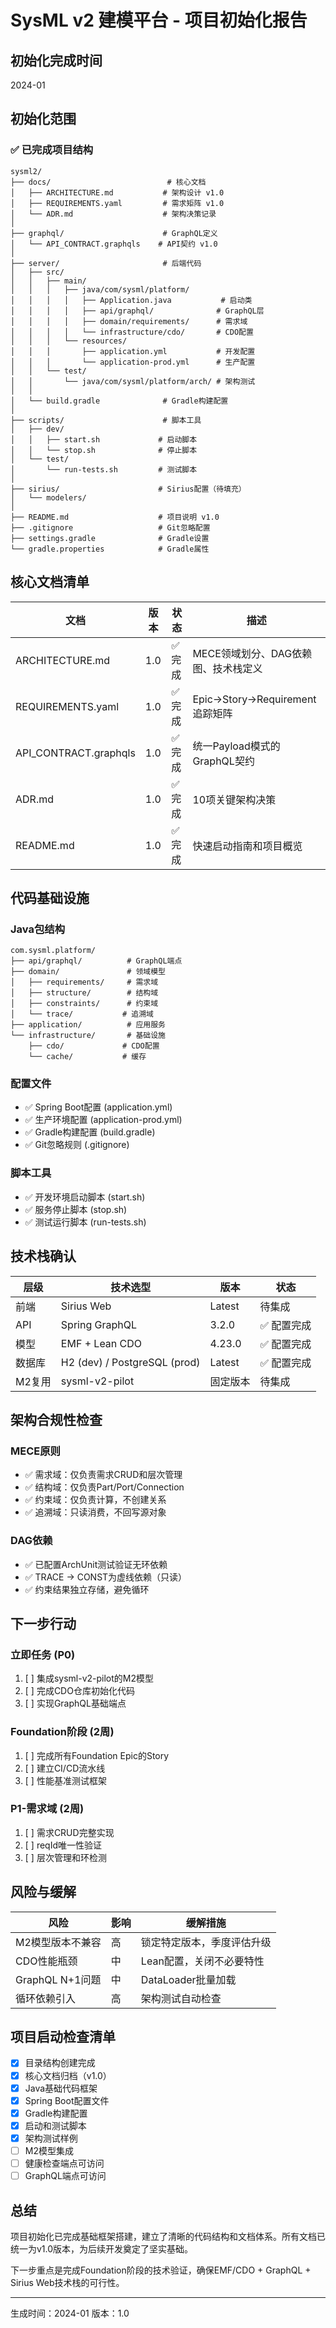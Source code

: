 # SysML v2 建模平台 - 项目初始化报告

## 初始化完成时间
2024-01

## 初始化范围

### ✅ 已完成项目结构

```
sysml2/
├── docs/                          # 核心文档
│   ├── ARCHITECTURE.md           # 架构设计 v1.0
│   ├── REQUIREMENTS.yaml         # 需求矩阵 v1.0
│   └── ADR.md                    # 架构决策记录
│
├── graphql/                      # GraphQL定义
│   └── API_CONTRACT.graphqls    # API契约 v1.0
│
├── server/                       # 后端代码
│   ├── src/
│   │   ├── main/
│   │   │   ├── java/com/sysml/platform/
│   │   │   │   ├── Application.java           # 启动类
│   │   │   │   ├── api/graphql/              # GraphQL层
│   │   │   │   ├── domain/requirements/      # 需求域
│   │   │   │   └── infrastructure/cdo/       # CDO配置
│   │   │   └── resources/
│   │   │       ├── application.yml           # 开发配置
│   │   │       └── application-prod.yml      # 生产配置
│   │   └── test/
│   │       └── java/com/sysml/platform/arch/ # 架构测试
│   │
│   └── build.gradle              # Gradle构建配置
│
├── scripts/                      # 脚本工具
│   ├── dev/
│   │   ├── start.sh             # 启动脚本
│   │   └── stop.sh              # 停止脚本
│   └── test/
│       └── run-tests.sh         # 测试脚本
│
├── sirius/                      # Sirius配置（待填充）
│   └── modelers/
│
├── README.md                    # 项目说明 v1.0
├── .gitignore                   # Git忽略配置
├── settings.gradle              # Gradle设置
└── gradle.properties            # Gradle属性
```

## 核心文档清单

| 文档 | 版本 | 状态 | 描述 |
|-----|------|------|------|
| ARCHITECTURE.md | 1.0 | ✅ 完成 | MECE领域划分、DAG依赖图、技术栈定义 |
| REQUIREMENTS.yaml | 1.0 | ✅ 完成 | Epic→Story→Requirement追踪矩阵 |
| API_CONTRACT.graphqls | 1.0 | ✅ 完成 | 统一Payload模式的GraphQL契约 |
| ADR.md | 1.0 | ✅ 完成 | 10项关键架构决策 |
| README.md | 1.0 | ✅ 完成 | 快速启动指南和项目概览 |

## 代码基础设施

### Java包结构
```
com.sysml.platform/
├── api/graphql/          # GraphQL端点
├── domain/               # 领域模型
│   ├── requirements/     # 需求域
│   ├── structure/        # 结构域
│   ├── constraints/      # 约束域
│   └── trace/           # 追溯域
├── application/          # 应用服务
└── infrastructure/       # 基础设施
    ├── cdo/             # CDO配置
    └── cache/           # 缓存
```

### 配置文件
- ✅ Spring Boot配置 (application.yml)
- ✅ 生产环境配置 (application-prod.yml)
- ✅ Gradle构建配置 (build.gradle)
- ✅ Git忽略规则 (.gitignore)

### 脚本工具
- ✅ 开发环境启动脚本 (start.sh)
- ✅ 服务停止脚本 (stop.sh)
- ✅ 测试运行脚本 (run-tests.sh)

## 技术栈确认

| 层级 | 技术选型 | 版本 | 状态 |
|------|---------|------|------|
| 前端 | Sirius Web | Latest | 待集成 |
| API | Spring GraphQL | 3.2.0 | ✅ 配置完成 |
| 模型 | EMF + Lean CDO | 4.23.0 | ✅ 配置完成 |
| 数据库 | H2 (dev) / PostgreSQL (prod) | Latest | ✅ 配置完成 |
| M2复用 | sysml-v2-pilot | 固定版本 | 待集成 |

## 架构合规性检查

### MECE原则
- ✅ 需求域：仅负责需求CRUD和层次管理
- ✅ 结构域：仅负责Part/Port/Connection
- ✅ 约束域：仅负责计算，不创建关系
- ✅ 追溯域：只读消费，不回写源对象

### DAG依赖
- ✅ 已配置ArchUnit测试验证无环依赖
- ✅ TRACE → CONST为虚线依赖（只读）
- ✅ 约束结果独立存储，避免循环

## 下一步行动

### 立即任务 (P0)
1. [ ] 集成sysml-v2-pilot的M2模型
2. [ ] 完成CDO仓库初始化代码
3. [ ] 实现GraphQL基础端点

### Foundation阶段 (2周)
1. [ ] 完成所有Foundation Epic的Story
2. [ ] 建立CI/CD流水线
3. [ ] 性能基准测试框架

### P1-需求域 (2周)
1. [ ] 需求CRUD完整实现
2. [ ] reqId唯一性验证
3. [ ] 层次管理和环检测

## 风险与缓解

| 风险 | 影响 | 缓解措施 |
|------|------|---------|
| M2模型版本不兼容 | 高 | 锁定特定版本，季度评估升级 |
| CDO性能瓶颈 | 中 | Lean配置，关闭不必要特性 |
| GraphQL N+1问题 | 中 | DataLoader批量加载 |
| 循环依赖引入 | 高 | 架构测试自动检查 |

## 项目启动检查清单

- [x] 目录结构创建完成
- [x] 核心文档归档（v1.0）
- [x] Java基础代码框架
- [x] Spring Boot配置文件
- [x] Gradle构建配置
- [x] 启动和测试脚本
- [x] 架构测试样例
- [ ] M2模型集成
- [ ] 健康检查端点可访问
- [ ] GraphQL端点可访问

## 总结

项目初始化已完成基础框架搭建，建立了清晰的代码结构和文档体系。所有文档已统一为v1.0版本，为后续开发奠定了坚实基础。

下一步重点是完成Foundation阶段的技术验证，确保EMF/CDO + GraphQL + Sirius Web技术栈的可行性。

---
生成时间：2024-01
版本：1.0